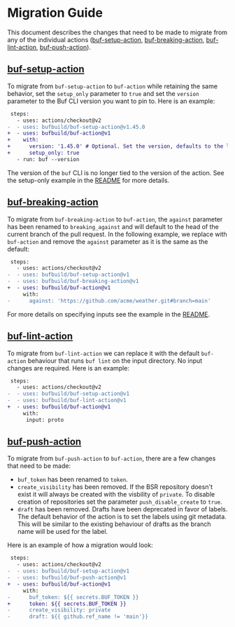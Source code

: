 # Migration Guide

This document describes the changes that need to be made to migrate from any of the 
individual actions ([buf-setup-action][buf-setup], [buf-breaking-action][buf-breaking], [buf-lint-action][buf-lint], [buf-push-action][buf-push]).

## [buf-setup-action][buf-setup]

To migrate from `buf-setup-action` to `buf-action` while retaining the same behavior,
set the `setup_only` parameter to `true` and set the `version`
parameter to the Buf CLI version you want to pin to. Here is an example:

```diff
 steps:
   - uses: actions/checkout@v2
-  - uses: bufbuild/buf-setup-action@v1.45.0
+  - uses: bufbuild/buf-action@v1
+    with:
+      version: '1.45.0' # Optional. Set the version, defaults to the latest release.
+      setup_only: true
   - run: buf --version
```

The version of the `buf` CLI is no longer tied to the version of the action.
See the setup-only example in the [README](./README.md#setup-only) for more
details.

## [buf-breaking-action][buf-breaking]

To migrate from `buf-breaking-action` to `buf-action`, the `against` parameter
has been renamed to `breaking_against` and will default to the head of the
current branch of the pull request. In the following example, we replace with
`buf-action` and remove the `against` parameter as it is the same as the default:

```diff
 steps:
   - uses: actions/checkout@v2
-  - uses: bufbuild/buf-setup-action@v1
-  - uses: bufbuild/buf-breaking-action@v1
+  - uses: bufbuild/buf-action@v1
     with:
-      against: 'https://github.com/acme/weather.git#branch=main'
```

For more details on specifying inputs see the example in the 
[README](./README.md#specify-the-input-directory).

## [buf-lint-action][buf-lint]

To migrate from `buf-lint-action` we can replace it with the default
`buf-action` behaviour that runs `buf lint` on the input directory. No input
changes are required. Here is an example:

```diff
 steps:
   - uses: actions/checkout@v2
-  - uses: bufbuild/buf-setup-action@v1
-  - uses: bufbuild/buf-lint-action@v1
+  - uses: bufbuild/buf-action@v1
     with:
      input: proto
```

## [buf-push-action][buf-push]

To migrate from `buf-push-action` to `buf-action`, there are a few changes that
need to be made:
  - `buf_token` has been renamed to `token`.
  - `create_visibility` has been removed. If the BSR repository doesn't exist
    it will always be created with the visbility of `private`. To disable
    creation of repositories set the parameter `push_disable_create` to `true`. 
  - `draft` has been removed. Drafts have been deprecated in favor of labels.
    The default behavior of the action is to set the labels using git metadata.
    This will be similar to the existing behaviour of drafts as the branch name
    will be used for the label.

Here is an example of how a migration would look:

```diff
 steps:
   - uses: actions/checkout@v2
-  - uses: bufbuild/buf-setup-action@v1
-  - uses: bufbuild/buf-push-action@v1
+  - uses: bufbuild/buf-action@v1
     with:
-      buf_token: ${{ secrets.BUF_TOKEN }}
+      token: ${{ secrets.BUF_TOKEN }}
-      create_visibility: private
-      draft: ${{ github.ref_name != 'main'}}
```

[buf]: https://buf.build
[buf-setup]: https://github.com/marketplace/actions/buf-setup
[buf-breaking]: https://github.com/marketplace/actions/buf-breaking
[buf-cli]: https://github.com/bufbuild/buf
[buf-lint]: https://github.com/marketplace/actions/buf-lint
[buf-push]: https://github.com/marketplace/actions/buf-push
